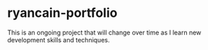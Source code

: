 # ryancain-portfolio
This is an ongoing project that will change over time as I learn new development skills and techniques.

